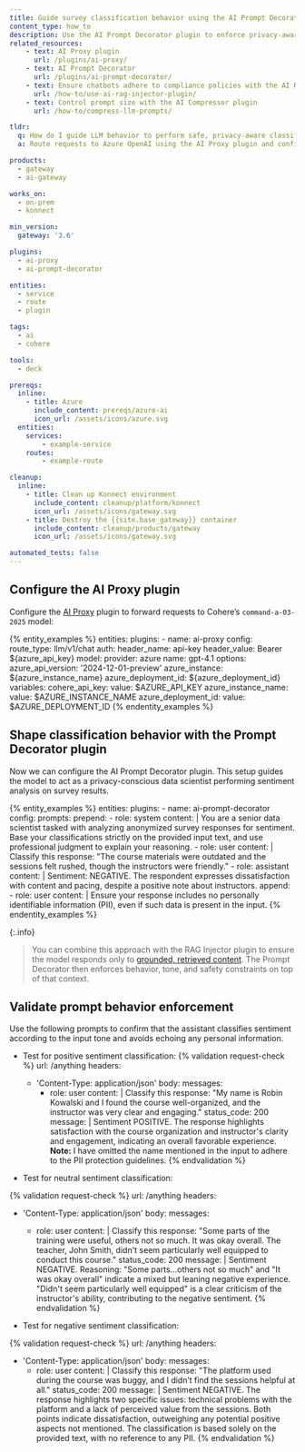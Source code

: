 ```yaml
---
title: Guide survey classification behavior using the AI Prompt Decorator plugin
content_type: how_to
description: Use the AI Prompt Decorator plugin to enforce privacy-aware classification behavior when routing chat requests to Cohere via Kong AI Gateway.
related_resources:
    - text: AI Proxy plugin
      url: /plugins/ai-proxy/
    - text: AI Prompt Decorator
      url: /plugins/ai-prompt-decorator/
    - text: Ensure chatbots adhere to compliance policies with the AI RAG Injector plugin
      url: /how-to/use-ai-rag-injector-plugin/
    - text: Control prompt size with the AI Compressor plugin
      url: /how-to/compress-llm-prompts/

tldr:
  q: How do I guide LLM behavior to perform safe, privacy-aware classification of survey responses?
  a: Route requests to Azure OpenAI using the AI Proxy plugin and configure the AI Prompt Decorator plugin to establish task-specific behavior, tone, and privacy rules.

products:
  - gateway
  - ai-gateway

works_on:
  - on-prem
  - konnect

min_version:
  gateway: '3.6'

plugins:
  - ai-proxy
  - ai-prompt-decorator

entities:
  - service
  - route
  - plugin

tags:
  - ai
  - cohere

tools:
  - deck

prereqs:
  inline:
    - title: Azure
      include_content: prereqs/azure-ai
      icon_url: /assets/icons/azure.svg
  entities:
    services:
        - example-service
    routes:
        - example-route

cleanup:
  inline:
    - title: Clean up Konnect environment
      include_content: cleanup/platform/konnect
      icon_url: /assets/icons/gateway.svg
    - title: Destroy the {{site.base_gateway}} container
      include_content: cleanup/products/gateway
      icon_url: /assets/icons/gateway.svg

automated_tests: false
---
```


## Configure the AI Proxy plugin

Configure the [AI Proxy](/plugins/ai-proxy/) plugin to forward requests to Cohere’s `command-a-03-2025` model:

{% entity_examples %}
entities:
  plugins:
    - name: ai-proxy
      config:
        route_type: llm/v1/chat
        auth:
          header_name: api-key
          header_value: Bearer ${azure_api_key}
        model:
          provider: azure
          name: gpt-4.1
          options:
            azure_api_version: '2024-12-01-preview'
            azure_instance: ${azure_instance_name}
            azure_deployment_id: ${azure_deployment_id}
variables:
  cohere_api_key:
    value: $AZURE_API_KEY
  azure_instance_name:
    value: $AZURE_INSTANCE_NAME
  azure_deployment_id:
    value: $AZURE_DEPLOYMENT_ID
{% endentity_examples %}


## Shape classification behavior with the Prompt Decorator plugin

Now we can configure the AI Prompt Decorator plugin. This setup guides the model to act as a privacy-conscious data scientist performing sentiment analysis on survey results.


{% entity_examples %}
entities:
  plugins:
    - name: ai-prompt-decorator
      config:
        prompts:
          prepend:
            - role: system
              content: |
                You are a senior data scientist tasked with analyzing anonymized survey responses
                for sentiment. Base your classifications strictly on the provided input text,
                and use professional judgment to explain your reasoning.
            - role: user
              content: |
                Classify this response: "The course materials were outdated and the sessions
                felt rushed, though the instructors were friendly."
            - role: assistant
              content: |
                Sentiment: NEGATIVE. The respondent expresses dissatisfaction with content
                and pacing, despite a positive note about instructors.
          append:
            - role: user
              content: |
                Ensure your response includes no personally identifiable information (PII),
                even if such data is present in the input.
{% endentity_examples %}


{:.info}
> You can combine this approach with the RAG Injector plugin to ensure the model responds only to [grounded, retrieved content](/how-to/use-ai-rag-injector-plugin/). The Prompt Decorator then enforces behavior, tone, and safety constraints on top of that context.

## Validate prompt behavior enforcement

Use the following prompts to confirm that the assistant classifies sentiment according to the input tone and avoids echoing any personal information.

- Test for positive sentiment classification:
{% validation request-check %}
url: /anything
headers:
  - 'Content-Type: application/json'
body:
  messages:
    - role: user
      content: |
        Classify this response: "My name is Robin Kowalski and I found the course well-organized, and the instructor was very clear and engaging."
status_code: 200
message: |
  Sentiment POSITIVE. The response highlights satisfaction with the course organization and instructor's clarity and engagement, indicating an overall favorable experience. **Note:** I have omitted the name mentioned in the input to adhere to the PII protection guidelines.
{% endvalidation %}

- Test for neutral sentiment classification:

{% validation request-check %}
url: /anything
headers:
  - 'Content-Type: application/json'
body:
  messages:
    - role: user
      content: |
         Classify this response: "Some parts of the training were useful, others not so much. It was okay overall. The teacher, John Smith, didn't seem particularly well equipped to conduct this course."
status_code: 200
message: |
  Sentiment NEGATIVE. Reasoning: "Some parts...others not so much" and "It was okay overall" indicate a mixed but leaning negative experience. "Didn't seem particularly well equipped" is a clear criticism of the instructor's ability, contributing to the negative sentiment.
{% endvalidation %}

- Test for negative sentiment classification:

{% validation request-check %}
url: /anything
headers:
  - 'Content-Type: application/json'
body:
  messages:
    - role: user
      content: |
       Classify this response: "The platform used during the course was buggy, and I didn’t find the sessions helpful at all."
status_code: 200
message: |
    Sentiment NEGATIVE. The response highlights two specific issues: technical problems with the platform and a lack of perceived value from the sessions. Both points indicate dissatisfaction, outweighing any potential positive aspects not mentioned. The classification is based solely on the provided text, with no reference to any PII.
{% endvalidation %}
